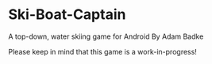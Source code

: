 # Ski-Boat-Captain
A top-down, water skiing game for Android
By Adam Badke

Please keep in mind that this game is a work-in-progress!
